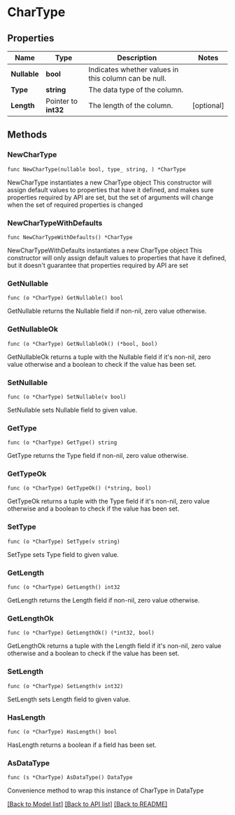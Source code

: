 # CharType

## Properties

Name | Type | Description | Notes
------------ | ------------- | ------------- | -------------
**Nullable** | **bool** | Indicates whether values in this column can be null. | 
**Type** | **string** | The data type of the column. | 
**Length** | Pointer to **int32** | The length of the column. | [optional] 

## Methods

### NewCharType

`func NewCharType(nullable bool, type_ string, ) *CharType`

NewCharType instantiates a new CharType object
This constructor will assign default values to properties that have it defined,
and makes sure properties required by API are set, but the set of arguments
will change when the set of required properties is changed

### NewCharTypeWithDefaults

`func NewCharTypeWithDefaults() *CharType`

NewCharTypeWithDefaults instantiates a new CharType object
This constructor will only assign default values to properties that have it defined,
but it doesn't guarantee that properties required by API are set

### GetNullable

`func (o *CharType) GetNullable() bool`

GetNullable returns the Nullable field if non-nil, zero value otherwise.

### GetNullableOk

`func (o *CharType) GetNullableOk() (*bool, bool)`

GetNullableOk returns a tuple with the Nullable field if it's non-nil, zero value otherwise
and a boolean to check if the value has been set.

### SetNullable

`func (o *CharType) SetNullable(v bool)`

SetNullable sets Nullable field to given value.


### GetType

`func (o *CharType) GetType() string`

GetType returns the Type field if non-nil, zero value otherwise.

### GetTypeOk

`func (o *CharType) GetTypeOk() (*string, bool)`

GetTypeOk returns a tuple with the Type field if it's non-nil, zero value otherwise
and a boolean to check if the value has been set.

### SetType

`func (o *CharType) SetType(v string)`

SetType sets Type field to given value.


### GetLength

`func (o *CharType) GetLength() int32`

GetLength returns the Length field if non-nil, zero value otherwise.

### GetLengthOk

`func (o *CharType) GetLengthOk() (*int32, bool)`

GetLengthOk returns a tuple with the Length field if it's non-nil, zero value otherwise
and a boolean to check if the value has been set.

### SetLength

`func (o *CharType) SetLength(v int32)`

SetLength sets Length field to given value.

### HasLength

`func (o *CharType) HasLength() bool`

HasLength returns a boolean if a field has been set.


### AsDataType

`func (s *CharType) AsDataType() DataType`

Convenience method to wrap this instance of CharType in DataType

[[Back to Model list]](../README.md#documentation-for-models) [[Back to API list]](../README.md#documentation-for-api-endpoints) [[Back to README]](../README.md)


